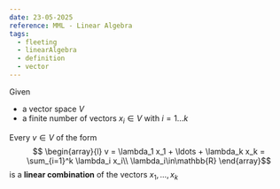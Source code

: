 ```yaml
---
date: 23-05-2025
reference: MML - Linear Algebra
tags:
  - fleeting
  - linearAlgebra
  - definition
  - vector
---
```

Given 
- a vector space $V$ 
- a finite number of vectors $x_i\in V$ with $i=1\ldots k$

Every $v\in V$ of the form $$
\begin{array}{l}
v = \lambda_1 x_1 + \ldots + \lambda_k x_k = \sum_{i=1}^k \lambda_i x_i\\
\lambda_i\in\mathbb{R}
\end{array}$$
is a **linear combination** of the vectors $x_1, \ldots , x_k$